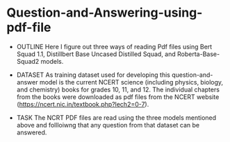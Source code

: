# Question-and-Answering-using-pdf-file

- OUTLINE
Here I figure out three ways of reading Pdf files using Bert Squad 1.1, Distillbert Base Uncased Distilled Squad, and Roberta-Base-Squad2 models.

- DATASET
As training dataset used for developing this question-and-answer model is the current NCERT science (including physics, biology, and chemistry) books for grades 10, 11, and 12. 
The individual chapters from the books were downloaded as pdf files from the NCERT website (https://ncert.nic.in/textbook.php?lech2=0-7). 

- TASK
The NCRT PDF files are read using the three models mentioned above and follloiwng that any question from that dataset can be answered.
